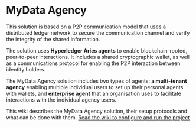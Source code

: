 # MyData Agency

This solution is based on a P2P communication model that uses a distributed ledger network to secure the communication channel and verify the integrity of the shared information.

The solution uses **Hyperledger Aries agents** to enable blockchain-rooted, peer-to-peer interactions. It includes a shared cryptographic wallet, as well as a communications protocol for enabling the P2P interaction between identity holders.

The MyData Agency solution includes two types of agents: **a multi-tenant agency** enabling multiple individual users to set up their personal agents with wallets, and **enterprise agent** that an organisation uses to facilitate interactions with the individual agency users.

This wiki describes the MyData Agency solution, their setup protocols and what can be done with them. [Read the wiki to configure and run the project](https://github.com/sitra-ihan/MyData-Agency/wiki)

